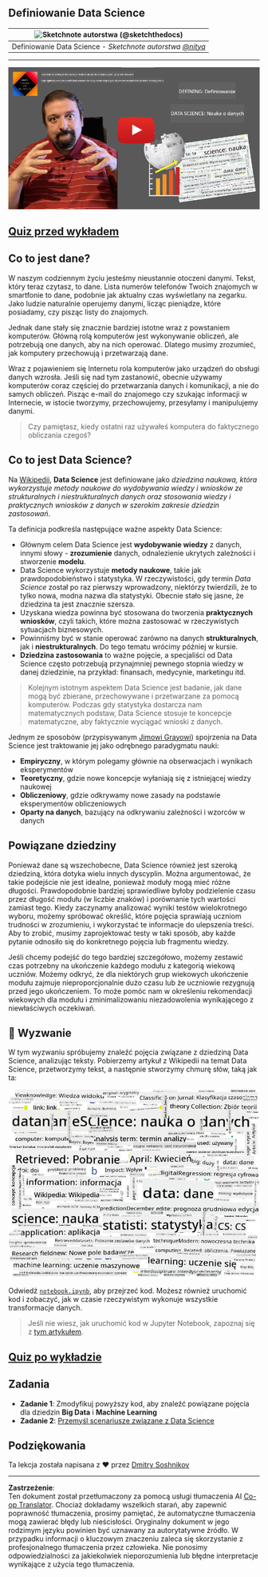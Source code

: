 <!--
CO_OP_TRANSLATOR_METADATA:
{
  "original_hash": "8141e7195841682914be03ef930fe43d",
  "translation_date": "2025-09-03T20:14:38+00:00",
  "source_file": "1-Introduction/01-defining-data-science/README.md",
  "language_code": "pl"
}
-->
## Definiowanie Data Science

| ![ Sketchnote autorstwa [(@sketchthedocs)](https://sketchthedocs.dev) ](../../sketchnotes/01-Definitions.png) |
| :----------------------------------------------------------------------------------------------------------: |
|              Definiowanie Data Science - _Sketchnote autorstwa [@nitya](https://twitter.com/nitya)_           |

---

[![Definiowanie Data Science - Wideo](../../../../translated_images/video-def-ds.6623ee2392ef1abf6d7faf3fad10a4163642811749da75f44e35a5bb121de15c.pl.png)](https://youtu.be/beZ7Mb_oz9I)

## [Quiz przed wykładem](https://purple-hill-04aebfb03.1.azurestaticapps.net/quiz/0)

## Co to jest dane?
W naszym codziennym życiu jesteśmy nieustannie otoczeni danymi. Tekst, który teraz czytasz, to dane. Lista numerów telefonów Twoich znajomych w smartfonie to dane, podobnie jak aktualny czas wyświetlany na zegarku. Jako ludzie naturalnie operujemy danymi, licząc pieniądze, które posiadamy, czy pisząc listy do znajomych.

Jednak dane stały się znacznie bardziej istotne wraz z powstaniem komputerów. Główną rolą komputerów jest wykonywanie obliczeń, ale potrzebują one danych, aby na nich operować. Dlatego musimy zrozumieć, jak komputery przechowują i przetwarzają dane.

Wraz z pojawieniem się Internetu rola komputerów jako urządzeń do obsługi danych wzrosła. Jeśli się nad tym zastanowić, obecnie używamy komputerów coraz częściej do przetwarzania danych i komunikacji, a nie do samych obliczeń. Pisząc e-mail do znajomego czy szukając informacji w Internecie, w istocie tworzymy, przechowujemy, przesyłamy i manipulujemy danymi.
> Czy pamiętasz, kiedy ostatni raz używałeś komputera do faktycznego obliczania czegoś?

## Co to jest Data Science?

Na [Wikipedii](https://en.wikipedia.org/wiki/Data_science), **Data Science** jest definiowane jako *dziedzina naukowa, która wykorzystuje metody naukowe do wydobywania wiedzy i wniosków ze strukturalnych i niestrukturalnych danych oraz stosowania wiedzy i praktycznych wniosków z danych w szerokim zakresie dziedzin zastosowań*.

Ta definicja podkreśla następujące ważne aspekty Data Science:

* Głównym celem Data Science jest **wydobywanie wiedzy** z danych, innymi słowy - **zrozumienie** danych, odnalezienie ukrytych zależności i stworzenie **modelu**.
* Data Science wykorzystuje **metody naukowe**, takie jak prawdopodobieństwo i statystyka. W rzeczywistości, gdy termin *Data Science* został po raz pierwszy wprowadzony, niektórzy twierdzili, że to tylko nowa, modna nazwa dla statystyki. Obecnie stało się jasne, że dziedzina ta jest znacznie szersza.
* Uzyskana wiedza powinna być stosowana do tworzenia **praktycznych wniosków**, czyli takich, które można zastosować w rzeczywistych sytuacjach biznesowych.
* Powinniśmy być w stanie operować zarówno na danych **strukturalnych**, jak i **niestrukturalnych**. Do tego tematu wrócimy później w kursie.
* **Dziedzina zastosowania** to ważne pojęcie, a specjaliści od Data Science często potrzebują przynajmniej pewnego stopnia wiedzy w danej dziedzinie, na przykład: finansach, medycynie, marketingu itd.

> Kolejnym istotnym aspektem Data Science jest badanie, jak dane mogą być zbierane, przechowywane i przetwarzane za pomocą komputerów. Podczas gdy statystyka dostarcza nam matematycznych podstaw, Data Science stosuje te koncepcje matematyczne, aby faktycznie wyciągać wnioski z danych.

Jednym ze sposobów (przypisywanym [Jimowi Grayowi](https://en.wikipedia.org/wiki/Jim_Gray_(computer_scientist))) spojrzenia na Data Science jest traktowanie jej jako odrębnego paradygmatu nauki:
* **Empiryczny**, w którym polegamy głównie na obserwacjach i wynikach eksperymentów
* **Teoretyczny**, gdzie nowe koncepcje wyłaniają się z istniejącej wiedzy naukowej
* **Obliczeniowy**, gdzie odkrywamy nowe zasady na podstawie eksperymentów obliczeniowych
* **Oparty na danych**, bazujący na odkrywaniu zależności i wzorców w danych  

## Powiązane dziedziny

Ponieważ dane są wszechobecne, Data Science również jest szeroką dziedziną, która dotyka wielu innych dyscyplin.
Można argumentować, że takie podejście nie jest idealne, ponieważ moduły mogą mieć różne długości. Prawdopodobnie bardziej sprawiedliwe byłoby podzielenie czasu przez długość modułu (w liczbie znaków) i porównanie tych wartości zamiast tego.
Kiedy zaczynamy analizować wyniki testów wielokrotnego wyboru, możemy spróbować określić, które pojęcia sprawiają uczniom trudności w zrozumieniu, i wykorzystać te informacje do ulepszenia treści. Aby to zrobić, musimy zaprojektować testy w taki sposób, aby każde pytanie odnosiło się do konkretnego pojęcia lub fragmentu wiedzy.

Jeśli chcemy podejść do tego bardziej szczegółowo, możemy zestawić czas potrzebny na ukończenie każdego modułu z kategorią wiekową uczniów. Możemy odkryć, że dla niektórych grup wiekowych ukończenie modułu zajmuje nieproporcjonalnie dużo czasu lub że uczniowie rezygnują przed jego ukończeniem. To może pomóc nam w określeniu rekomendacji wiekowych dla modułu i zminimalizowaniu niezadowolenia wynikającego z niewłaściwych oczekiwań.

## 🚀 Wyzwanie

W tym wyzwaniu spróbujemy znaleźć pojęcia związane z dziedziną Data Science, analizując teksty. Pobierzemy artykuł z Wikipedii na temat Data Science, przetworzymy tekst, a następnie stworzymy chmurę słów, taką jak ta:

![Chmura słów dla Data Science](../../../../translated_images/ds_wordcloud.664a7c07dca57de017c22bf0498cb40f898d48aa85b3c36a80620fea12fadd42.pl.png)

Odwiedź [`notebook.ipynb`](../../../../../../../../../1-Introduction/01-defining-data-science/notebook.ipynb ':ignore'), aby przejrzeć kod. Możesz również uruchomić kod i zobaczyć, jak w czasie rzeczywistym wykonuje wszystkie transformacje danych.

> Jeśli nie wiesz, jak uruchomić kod w Jupyter Notebook, zapoznaj się z [tym artykułem](https://soshnikov.com/education/how-to-execute-notebooks-from-github/).

## [Quiz po wykładzie](https://ff-quizzes.netlify.app/en/ds/)

## Zadania

* **Zadanie 1**: Zmodyfikuj powyższy kod, aby znaleźć powiązane pojęcia dla dziedzin **Big Data** i **Machine Learning**
* **Zadanie 2**: [Przemyśl scenariusze związane z Data Science](assignment.md)

## Podziękowania

Ta lekcja została napisana z ♥️ przez [Dmitry Soshnikov](http://soshnikov.com)

---

**Zastrzeżenie**:  
Ten dokument został przetłumaczony za pomocą usługi tłumaczenia AI [Co-op Translator](https://github.com/Azure/co-op-translator). Chociaż dokładamy wszelkich starań, aby zapewnić poprawność tłumaczenia, prosimy pamiętać, że automatyczne tłumaczenia mogą zawierać błędy lub nieścisłości. Oryginalny dokument w jego rodzimym języku powinien być uznawany za autorytatywne źródło. W przypadku informacji o kluczowym znaczeniu zaleca się skorzystanie z profesjonalnego tłumaczenia przez człowieka. Nie ponosimy odpowiedzialności za jakiekolwiek nieporozumienia lub błędne interpretacje wynikające z użycia tego tłumaczenia.